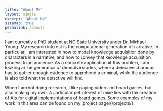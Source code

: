 ```yaml
---
title: "About Me"
layout: single
excerpt: "About Me"
sitemap: true
permalink: /about/
---
```


I am currently a PhD student at NC State University under Dr. Michael Young. My research interest is the computational generation of narrative. In particular, I am interested in how to model knowledge acquisition done by characters in a narrative, and how to convey that knowledge acquisition process to an audience. As a concrete application of this problem, I am looking at the generation of detective stories, where a detective character has to gather enough evidence to apprehend a criminal, while the audience is also told what the detective will find.


When I am not doing research, I like playing video and board games, but also making my own. A particular pet interest of mine lies with the creation of AIs for digital implementations of board games. Some examples of my work in this area can be found on my [project page]{/projects/}.
